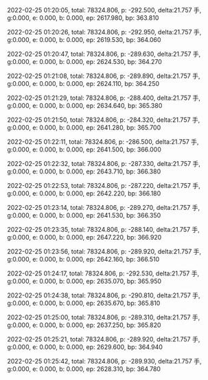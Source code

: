 2022-02-25 01:20:05, total: 78324.806, p: -292.500, delta:21.757 手, g:0.000, e: 0.000, b: 0.000, ep: 2617.980, bp: 363.810

2022-02-25 01:20:26, total: 78324.806, p: -292.950, delta:21.757 手, g:0.000, e: 0.000, b: 0.000, ep: 2619.530, bp: 364.060

2022-02-25 01:20:47, total: 78324.806, p: -289.630, delta:21.757 手, g:0.000, e: 0.000, b: 0.000, ep: 2624.530, bp: 364.270

2022-02-25 01:21:08, total: 78324.806, p: -289.890, delta:21.757 手, g:0.000, e: 0.000, b: 0.000, ep: 2624.110, bp: 364.250

2022-02-25 01:21:29, total: 78324.806, p: -288.400, delta:21.757 手, g:0.000, e: 0.000, b: 0.000, ep: 2634.640, bp: 365.380

2022-02-25 01:21:50, total: 78324.806, p: -284.320, delta:21.757 手, g:0.000, e: 0.000, b: 0.000, ep: 2641.280, bp: 365.700

2022-02-25 01:22:11, total: 78324.806, p: -286.500, delta:21.757 手, g:0.000, e: 0.000, b: 0.000, ep: 2641.500, bp: 366.000

2022-02-25 01:22:32, total: 78324.806, p: -287.330, delta:21.757 手, g:0.000, e: 0.000, b: 0.000, ep: 2643.710, bp: 366.380

2022-02-25 01:22:53, total: 78324.806, p: -287.220, delta:21.757 手, g:0.000, e: 0.000, b: 0.000, ep: 2642.220, bp: 366.180

2022-02-25 01:23:14, total: 78324.806, p: -289.270, delta:21.757 手, g:0.000, e: 0.000, b: 0.000, ep: 2641.530, bp: 366.350

2022-02-25 01:23:35, total: 78324.806, p: -288.140, delta:21.757 手, g:0.000, e: 0.000, b: 0.000, ep: 2647.220, bp: 366.920

2022-02-25 01:23:56, total: 78324.806, p: -289.920, delta:21.757 手, g:0.000, e: 0.000, b: 0.000, ep: 2642.160, bp: 366.510

2022-02-25 01:24:17, total: 78324.806, p: -292.530, delta:21.757 手, g:0.000, e: 0.000, b: 0.000, ep: 2635.070, bp: 365.950

2022-02-25 01:24:38, total: 78324.806, p: -290.810, delta:21.757 手, g:0.000, e: 0.000, b: 0.000, ep: 2635.670, bp: 365.810

2022-02-25 01:25:00, total: 78324.806, p: -289.310, delta:21.757 手, g:0.000, e: 0.000, b: 0.000, ep: 2637.250, bp: 365.820

2022-02-25 01:25:21, total: 78324.806, p: -289.920, delta:21.757 手, g:0.000, e: 0.000, b: 0.000, ep: 2629.600, bp: 364.940

2022-02-25 01:25:42, total: 78324.806, p: -289.930, delta:21.757 手, g:0.000, e: 0.000, b: 0.000, ep: 2628.310, bp: 364.780
